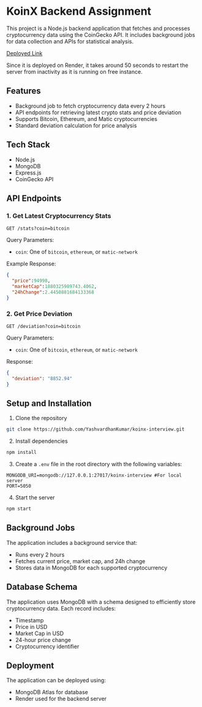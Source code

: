 # KoinX Backend Assignment

This project is a Node.js backend application that fetches and processes cryptocurrency data using the CoinGecko API. It includes background jobs for data collection and APIs for statistical analysis.

[Deployed Link](https://koinx-interview.onrender.com/)

Since it is deployed on Render, it takes around 50 seconds to restart the server from inactivity as it is running on free instance.

## Features

- Background job to fetch cryptocurrency data every 2 hours
- API endpoints for retrieving latest crypto stats and price deviation
- Supports Bitcoin, Ethereum, and Matic cryptocurrencies
- Standard deviation calculation for price analysis

## Tech Stack

- Node.js
- MongoDB
- Express.js
- CoinGecko API

## API Endpoints

### 1. Get Latest Cryptocurrency Stats
```
GET /stats?coin=bitcoin
```
Query Parameters:
- `coin`: One of `bitcoin`, `ethereum`, or `matic-network`

Example Response:
```json
{
  "price":94998,
  "marketCap":1880325989743.4062,
  "24hChange":2.4450881684133368
}
```

### 2. Get Price Deviation
```
GET /deviation?coin=bitcoin
```
Query Parameters:
- `coin`: One of `bitcoin`, `ethereum`, or `matic-network`

Response:
```json
{
  "deviation": "8852.94"
}
```

## Setup and Installation

1. Clone the repository
```bash
git clone https://github.com/YashvardhanKumar/koinx-interview.git
```

2. Install dependencies
```bash
npm install
```

3. Create a `.env` file in the root directory with the following variables:
```env
MONGODB_URI=mongodb://127.0.0.1:27017/koinx-interview #For local server
PORT=5050
```

4. Start the server
```bash
npm start
```

## Background Jobs

The application includes a background service that:
- Runs every 2 hours
- Fetches current price, market cap, and 24h change
- Stores data in MongoDB for each supported cryptocurrency

## Database Schema

The application uses MongoDB with a schema designed to efficiently store cryptocurrency data. Each record includes:
- Timestamp
- Price in USD
- Market Cap in USD
- 24-hour price change
- Cryptocurrency identifier

## Deployment

The application can be deployed using:
- MongoDB Atlas for database
- Render used for the backend server
